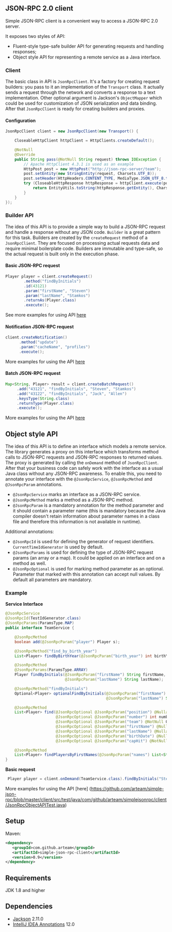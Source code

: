 ## JSON-RPC 2.0 client

Simple JSON-RPC client is a convenient way to access a JSON-RPC 2.0 server.

It exposes two styles of API:

* Fluent-style type-safe builder API for generating requests and handling responses;
* Object style API for representing a remote service as a Java interface.

### Client

The basic class in API is `JsonRpcClient`. It's a factory for creating request builders: you pass to it an implementation of the `Transport` class. It actually sends a request through the network and converts a response to a text implementation. Other optional argument is Jackson's `ObjectMapper` which could be used for customization of JSON serialization and data binding. After that `JsonRpcClient` is ready for creating builders and proxies.

#### Configuration

```java
JsonRpcClient client = new JsonRpcClient(new Transport() {

    CloseableHttpClient httpClient = HttpClients.createDefault();

    @NotNull
    @Override
    public String pass(@NotNull String request) throws IOException {
        // Apache HttpClient 4.3.1 is used as an example
        HttpPost post = new HttpPost("http://json-rpc-server/team");
        post.setEntity(new StringEntity(request, Charsets.UTF_8));
        post.setHeader(HttpHeaders.CONTENT_TYPE, MediaType.JSON_UTF_8.toString());
        try (CloseableHttpResponse httpResponse = httpClient.execute(post)) {
            return EntityUtils.toString(httpResponse.getEntity(), Charsets.UTF_8);
        }
    }
});
```

### Builder API 

The idea of this API is to provide a simple way to build a JSON-RPC request and handle a response without any JSON code. `Builder` is a great pattern for this task. Builders are created by the `createRequest` method of a `JsonRpcClient`. 
They are focused on processing actual requests data and require minimal boilerplate code. Builders are immutable and type-safe, so the actual request is built only in the execution phase.

#### Basic JSON-RPC request

```java
Player player = client.createRequest()
        .method("findByInitials")
        .id(43121)
        .param("firstName", "Steven")
        .param("lastName", "Stamkos")
        .returnAs(Player.class)
        .execute();
```
See more examples for using API [here](https://github.com/arteam/simple-json-rpc/blob/master/client/src/test/java/com/github/arteam/simplejsonrpc/client/JsonRpcClientTest.java)

#### Notification JSON-RPC request
```java
client.createNotification()
      .method("update")
      .param("cacheName", "profiles")
      .execute();
```

More examples for using the API [here](https://github.com/arteam/simple-json-rpc/blob/master/client/src/test/java/com/github/arteam/simplejsonrpc/client/JsonRpcClientNotifications.java)

#### Batch JSON-RPC request
```java
Map<String, Player> result = client.createBatchRequest()
     .add("43121", "findByInitials", "Steven", "Stamkos")
     .add("43122", "findByInitials", "Jack", "Allen")
     .keysType(String.class)
     .returnType(Player.class)
     .execute();
```

More examples for using the API [here](https://github.com/arteam/simple-json-rpc/blob/master/client/src/test/java/com/github/arteam/simplejsonrpc/client/BatchRequestBuilderTest.java)

## Object style API

The idea of this API is to define an interface which models a remote service. The library generates a proxy on this interface which transforms method calls to JSON-RPC requests and JSON-RPC responses to returned values. The proxy is generated by calling  the `onDemand` method of `JsonRpcClient`.  After that your business code can safely work with the interface as a usual Java class without any JSON-RPC awareness.  To enable this, you need to annotate your interface with the `@JsonRpcService`, `@JsonRpcMethod` and `@JsonRpcParam` annotations.

* `@JsonRpcService` marks an interface as a JSON-RPC service.
* `@JsonRpcMethod` marks a method as a JSON-RPC method.
* `@JsonRpcParam` is a mandatory annotation for the method parameter and it should contain a parameter name 
(this is mandatory because the Java compiler doesn't retain information about parameter names in a class file 
and therefore this information is not available in runtime).

Additional annotations:

* `@JsonRpcId` is used for defining the generator of request identifiers. `CurrentTimeIdGenerator` is used by default.
* `@JsonRpcParams` is used for defining the type of JSON-RPC request params (an array or a map). It could be applied on an interface and on a method as well.
* `@JsonRpcOptional` is used for marking method parameter as an optional. Parameter that marked with this annotation can accept null values. By default all parameters are mandatory.

### Example

**Service Interface**

```java
@JsonRpcService
@JsonRpcId(TestIdGenerator.class)
@JsonRpcParams(ParamsType.MAP)
public interface TeamService {

    @JsonRpcMethod
    boolean add(@JsonRpcParam("player") Player s);

    @JsonRpcMethod("find_by_birth_year")
    List<Player> findByBirthYear(@JsonRpcParam("birth_year") int birthYear);

    @JsonRpcMethod
    @JsonRpcParams(ParamsType.ARRAY)
    Player findByInitials(@JsonRpcParam("firstName") String firstName,
                          @JsonRpcParam("lastName") String lastName);

    @JsonRpcMethod("findByInitials")
    Optional<Player> optionalFindByInitials(@JsonRpcParam("firstName") String firstName,
                                            @JsonRpcParam("lastName") String lastName);

    @JsonRpcMethod
    List<Player> find(@JsonRpcOptional @JsonRpcParam("position") @Nullable Position position,
                      @JsonRpcOptional @JsonRpcParam("number") int number,
                      @JsonRpcOptional @JsonRpcParam("team") @NotNull Optional<Team> team,
                      @JsonRpcOptional @JsonRpcParam("firstName") @Nullable String firstName,
                      @JsonRpcOptional @JsonRpcParam("lastName") @Nullable String lastName,
                      @JsonRpcOptional @JsonRpcParam("birthDate") @Nullable Date birthDate,
                      @JsonRpcOptional @JsonRpcParam("capHit") @NotNull Optional<Double> capHit);

    @JsonRpcMethod
    List<Player> findPlayersByFirstNames(@JsonRpcParam("names") List<String> names);
}
```

**Basic request**
```java
 Player player = client.onDemand(TeamService.class).findByInitials("Steven", "Stamkos");
```

More examples for using the API [here] (https://github.com/arteam/simple-json-rpc/blob/master/client/src/test/java/com/github/arteam/simplejsonrpc/client/JsonRpcObjectAPITest.java)

## Setup
Maven:
```xml
<dependency>
   <groupId>com.github.arteam</groupId>
   <artifactId>simple-json-rpc-client</artifactId>
   <version>0.9</version>
</dependency>
```

## Requirements

JDK 1.8 and higher

## Dependencies

* [Jackson](https://github.com/FasterXML/jackson) 2.11.0
* [IntelliJ IDEA Annotations](http://mvnrepository.com/artifact/com.intellij/annotations/12.0) 12.0
